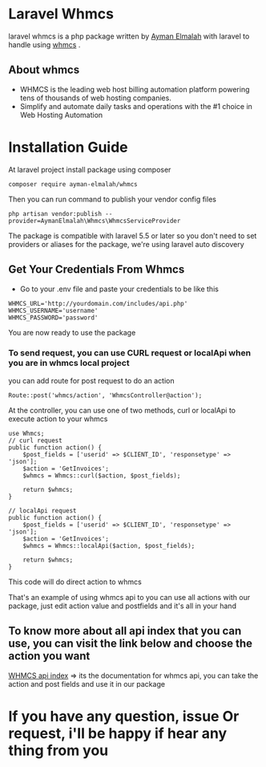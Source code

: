 # Laravel Whmcs
laravel whmcs is a php package written by [Ayman Elmalah](https://github.com/ayman-elmalah) with laravel to handle using [whmcs](https://www.whmcs.com/) . 

## About whmcs
- WHMCS is the leading web host billing automation platform powering tens of thousands of web hosting companies.
- Simplify and automate daily tasks and operations with the #1 choice in Web Hosting Automation

# Installation Guide
At laravel project install package using composer
```
composer require ayman-elmalah/whmcs
```
Then you can run command to publish your vendor config files
```
php artisan vendor:publish --provider=AymanElmalah\Whmcs\WhmcsServiceProvider
```
The package is compatible with laravel 5.5 or later so you don't need to set providers or aliases for the package, we're using laravel auto discovery

## Get Your Credentials From Whmcs
 - Go to your .env file and paste your credentials to be like this

 ```
 WHMCS_URL='http://yourdomain.com/includes/api.php'
 WHMCS_USERNAME='username'
 WHMCS_PASSWORD='password'
 ```
 
 You are now ready to use the package
 
 ### To send request, you can use CURL request or localApi when you are in whmcs local project
 you can add route for post request to do an action
 ```
 Route::post('whmcs/action', 'WhmcsController@action');
 ```
 At the controller, you can use one of two methods, curl or localApi to execute action to your whmcs
 ```
use Whmcs;
 // curl request
 public function action() {
     $post_fields = ['userid' => $CLIENT_ID', 'responsetype' => 'json'];
     $action = 'GetInvoices';
     $whmcs = Whmcs::curl($action, $post_fields);

     return $whmcs;
 }
   
 // localApi request
 public function action() {
     $post_fields = ['userid' => $CLIENT_ID', 'responsetype' => 'json'];
     $action = 'GetInvoices';
     $whmcs = Whmcs::localApi($action, $post_fields);
    
     return $whmcs;
 }
 ```
 This code will do direct action to whmcs
  
  That's an example of using whmcs api
  to you can use all actions with our package, just edit action value and postfields and it's all in your hand
  
  ## To know more about all api index that you can use, you can visit the link below and choose the action you want
  [WHMCS api index](https://developers.whmcs.com/api/api-index/) => its the documentation for whmcs api, you can take the action and post fields and use it in our package
   
   # If you have any question, issue Or request, i'll be happy if hear any thing from you
   
